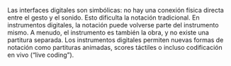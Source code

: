 Las interfaces digitales son simbólicas: no hay una conexión física directa entre el gesto y el sonido. Esto dificulta la notación tradicional. En instrumentos digitales, la notación puede volverse parte del instrumento mismo. A menudo, el instrumento es también la obra, y no existe una partitura separada. Los instrumentos digitales permiten nuevas formas de notación como partituras animadas, scores táctiles o incluso codificación en vivo (“live coding”).